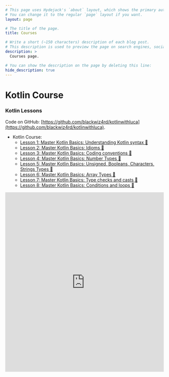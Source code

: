 ```yaml
---
# This page uses Hydejack's `about` layout, which shows the primary author's picture and about text at the top.
# You can change it to the regular `page` layout if you want.
layout: page

# The title of the page.
title: Courses

# Write a short (~150 characters) description of each blog post.
# This description is used to preview the page on search engines, social media, etc.
description: >
  Courses page.

# You can show the description on the page by deleting this line:
hide_description: true
---
```

<style>
<!-- copied from bootstrap -->
@-webkit-keyframes progress-bar-stripes{from{background-position:1rem 0}to{background-position:0 0}}@keyframes progress-bar-stripes{from{background-position:1rem 0}to{background-position:0 0}}.progress{display:-ms-flexbox;display:flex;height:1rem;overflow:hidden;font-size:.75rem;background-color:#e9ecef;border-radius:.25rem}.progress-bar{display:-ms-flexbox;display:flex;-ms-flex-direction:column;flex-direction:column;-ms-flex-pack:center;justify-content:center;color:#fff;text-align:center;white-space:nowrap;background-color:#007bff;transition:width .6s ease}@media (prefers-reduced-motion:reduce){.progress-bar{transition:none}}.progress-bar-striped{background-image:linear-gradient(45deg,rgba(255,255,255,.15) 25%,transparent 25%,transparent 50%,rgba(255,255,255,.15) 50%,rgba(255,255,255,.15) 75%,transparent 75%,transparent);background-size:1rem 1rem}.progress-bar-animated{-webkit-animation:progress-bar-stripes 1s linear infinite;animation:progress-bar-stripes 1s linear infinite}@media (prefers-reduced-motion:reduce){.progress-bar-animated{-webkit-animation:none;animation:none}}

.bg-success {
  background-color: rgb(70,97,144);
}

.masthead {
  /* height: 100vh;
  min-height: 500px; */
  background: linear-gradient(rgba(255,255,255,.5), rgba(255,255,255,.5)), url('https://images.unsplash.com/photo-1584433144859-1fc3ab64a957?q=80&w=1930&auto=format&fit=crop&ixlib=rb-4.0.3&ixid=M3wxMjA3fDB8MHxwaG90by1wYWdlfHx8fGVufDB8fHx8fA%3D%3D');
  background-size: cover;
  background-position: center;
  background-repeat: no-repeat;
  text-align: center;
  }

</style>
# Kotlin Course
### Kotlin Lessons
Code on GitHub: [https://github.com/blackwiz4rd/kotlinwithluca](https://github.com/blackwiz4rd/kotlinwithluca).

- Kotlin Course:
    - [Lesson 1: Master Kotlin Basics: Understanding Kotlin syntax 🚀](https://www.youtube.com/watch?v=7T9JsE2Z6iQ&list=PLMm9Oe9og_vv3xqoAk4L6DB5ApUr6uY08&index=5)
    - [Lesson 2: Master Kotlin Basics: Idioms 🚀](https://www.youtube.com/watch?v=ZWMBHtHIay4&list=PLMm9Oe9og_vv3xqoAk4L6DB5ApUr6uY08&index=4)
    - [Lesson 3: Master Kotlin Basics: Coding conventions 🚀](https://www.youtube.com/watch?v=Qwc7zASPqug&list=PLMm9Oe9og_vv3xqoAk4L6DB5ApUr6uY08&index=3)
    - [Lesson 4: Master Kotlin Basics: Number Types 🚀](https://www.youtube.com/watch?v=FyguyMiTWsE&list=PLMm9Oe9og_vv3xqoAk4L6DB5ApUr6uY08&index=2)
    - [Lesson 5: Master Kotlin Basics: Unsigned, Booleans, Characters, Strings Types 🚀](https://youtube.com/live/qk_wcUUBdd4)
    - [Lesson 6: Master Kotlin Basics: Array Types 🚀](https://youtube.com/live/BUoDeMC6sCo)
    - [Lesson 7: Master Kotlin Basics: Type checks and casts 🚀](https://youtube.com/live/puM7lNsS5dE)
    - [Lesson 8: Master Kotlin Basics: Conditions and loops 🚀](https://youtube.com/live/t6JOqqUVLPw)
<style>
.responsive-wrap iframe{ max-width: 100%;}
</style>
<div class="responsive-wrap">
<!-- this is the embed code provided by Google -->
  <iframe src="https://docs.google.com/presentation/d/e/2PACX-1vTNFfxPJ0NDWnyth4Eb72iPR5dqNMNOy__rmkLKDYxKKeH9R3ZJCiQm_Qlw0O8V_Mjptf64K_fTWBcL/embed?start=false&loop=false&delayms=3000" frameborder="0" width="960" height="569" allowfullscreen="true" mozallowfullscreen="true" webkitallowfullscreen="true"></iframe>
<!-- Google embed ends -->
</div>


<!-- - [Kotlin Course](#kotlin-course)
  - [Introduction to Kotlin](#introduction-to-kotlin)
    - [Functions](#functions)
    - [Classes, objects, interfaces](#classes-objects-interfaces)
    - [Lambdas](#lambdas)
    - [Type system](#type-system)
  - [Embracing Kotlin](#embracing-kotlin)
    - [Operator overloading and other conventions](#operator-overloading-and-other-conventions)
    - [High-order functions: lambdas as parameters and return values](#high-order-functions-lambdas-as-parameters-and-return-values)
    - [Generics](#generics)
    - [Annotations and reflections](#annotations-and-reflections)
    - [DSL Construction](#dsl-construction) -->


<!-- ## Introduction to Kotlin
### Functions
### Classes, objects, interfaces
### Lambdas
### Type system
## Embracing Kotlin
### Operator overloading and other conventions
### High-order functions: lambdas as parameters and return values
### Generics
### Annotations and reflections
### DSL Construction -->